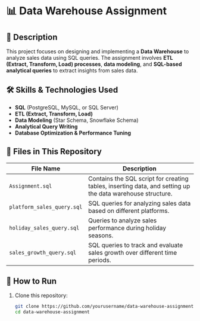 # 📊 Data Warehouse Assignment  

## 📌 Description  
This project focuses on designing and implementing a **Data Warehouse** to analyze sales data using SQL queries. The assignment involves **ETL (Extract, Transform, Load) processes**, **data modeling**, and **SQL-based analytical queries** to extract insights from sales data.  

## 🛠 Skills & Technologies Used  
- **SQL** (PostgreSQL, MySQL, or SQL Server)  
- **ETL (Extract, Transform, Load)**  
- **Data Modeling** (Star Schema, Snowflake Schema)  
- **Analytical Query Writing**  
- **Database Optimization & Performance Tuning**  

## 📂 Files in This Repository  
| File Name                  | Description |
|----------------------------|-------------|
| `Assignment.sql`           | Contains the SQL script for creating tables, inserting data, and setting up the data warehouse structure. |
| `platform_sales_query.sql` | SQL queries for analyzing sales data based on different platforms. |
| `holiday_sales_query.sql`  | Queries to analyze sales performance during holiday seasons. |
| `sales_growth_query.sql`   | SQL queries to track and evaluate sales growth over different time periods. |

## 🚀 How to Run  
1. Clone this repository:  
   ```bash
   git clone https://github.com/yourusername/data-warehouse-assignment.git
   cd data-warehouse-assignment
